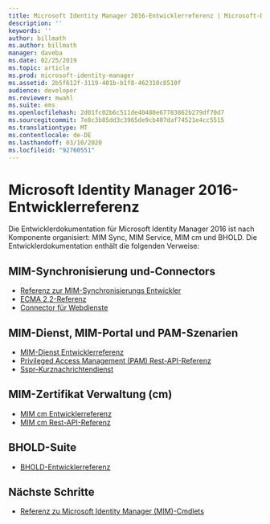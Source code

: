 ```yaml
---
title: Microsoft Identity Manager 2016-Entwicklerreferenz | Microsoft-Dokumentation
description: ''
keywords: ''
author: billmath
ms.author: billmath
manager: daveba
ms.date: 02/25/2019
ms.topic: article
ms.prod: microsoft-identity-manager
ms.assetid: 2b5f612f-3119-401b-b1f8-462310c8510f
audience: developer
ms.reviewer: mwahl
ms.suite: ems
ms.openlocfilehash: 2d01fc02b6c511de40480e67783862b279df70d7
ms.sourcegitcommit: 7e8c3b85dd3c3965de9cb407daf74521e4cc5515
ms.translationtype: MT
ms.contentlocale: de-DE
ms.lasthandoff: 03/10/2020
ms.locfileid: "92760551"
---
```

# <a name="microsoft-identity-manager-2016-developer-reference"></a>Microsoft Identity Manager 2016-Entwicklerreferenz

Die Entwicklerdokumentation für Microsoft Identity Manager 2016 ist nach Komponente organisiert: MIM Sync, MIM Service, MIM cm und BHOLD.  Die Entwicklerdokumentation enthält die folgenden Verweise:

## <a name="mim-sync-and-connectors"></a>MIM-Synchronisierung und-Connectors

- [Referenz zur MIM-Synchronisierungs Entwickler](https://msdn.microsoft.com/en-us/library/windows/desktop/ms698364(v=vs.100).aspx)
- [ECMA 2,2-Referenz](https://msdn.microsoft.com/en-us/library/windows/desktop/hh859557(v=vs.100).aspx)
- [Connector für Webdienste](microsoft-identity-manager-2016-ma-ws.md)

## <a name="mim-service-mim-portal-and-pam-scenarios"></a>MIM-Dienst, MIM-Portal und PAM-Szenarien

- [MIM-Dienst Entwicklerreferenz](https://msdn.microsoft.com/en-us/library/windows/desktop/ee652382(v=vs.100).aspx)
- [Privileged Access Management (PAM) Rest-API-Referenz](privileged-access-management-rest-api-reference.md)
- [Sspr-Kurznachrichtendienst](https://msdn.microsoft.com/en-us/library/windows/desktop/jj131737(v=vs.100).aspx)

## <a name="mim-certificate-management-cm"></a>MIM-Zertifikat Verwaltung (cm)

- [MIM cm Entwicklerreferenz](https://msdn.microsoft.com/en-us/library/windows/desktop/ee652335(v=vs.100).aspx)
- [MIM cm Rest-API-Referenz](certificate-management-rest-api-reference.md)
 
## <a name="bhold-suite"></a>BHOLD-Suite

- [BHOLD-Entwicklerreferenz](mim2016-bhold-developer-reference.md)
 
## <a name="next-steps"></a>Nächste Schritte

- [Referenz zu Microsoft Identity Manager (MIM)-Cmdlets](https://docs.microsoft.com/powershell/identitymanager/)
